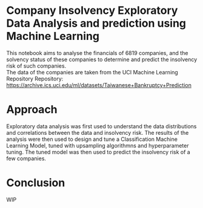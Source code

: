 # <strong>Company Insolvency Exploratory Data Analysis and prediction using Machine Learning</strong>

This notebook aims to analyse the financials of 6819 companies, and the solvency status of these companies to determine and predict the insolvency risk of such companies.
<br>
The data of the companies are taken from the UCI Machine Learning Repository
Repository: https://archive.ics.uci.edu/ml/datasets/Taiwanese+Bankruptcy+Prediction

# <strong>Approach</strong>
Exploratory data analysis was first used to understand the data distributions and correlations between the data and insolvency risk. The results of the analysis were then used to design and tune a Classification Machine Learning Model, tuned with upsampling algorithmns and hyperparameter tuning. The tuned model was then used to predict the insolvency risk of a few companies.

# <strong>Conclusion</strong>
WIP

